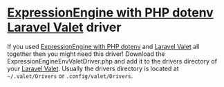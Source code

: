# [ExpressionEngine with PHP dotenv](https://github.com/webteractive/expressionengine-env) [Laravel Valet](https://github.com/laravel/valet) driver

If you used [ExpressionEngine with PHP dotenv](https://github.com/webteractive/expressionengine-env) and [Laravel Valet](https://github.com/laravel/valet) all together then you might need this driver! Download the ExpressionEngineEnvValetDriver.php and add it to the drivers directory of your [Laravel Valet](https://github.com/laravel/valet). Usually the drivers directory is located at `~/.valet/Drivers` or `.config/valet/Drivers`.
